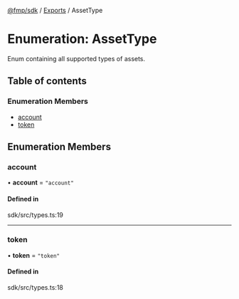 [@fmp/sdk](../docs/README.md) / [Exports](../modules.md) / AssetType

# Enumeration: AssetType

Enum containing all supported types of assets.

## Table of contents

### Enumeration Members

- [account](AssetType.md#account)
- [token](AssetType.md#token)

## Enumeration Members

### account

• **account** = ``"account"``

#### Defined in

sdk/src/types.ts:19

___

### token

• **token** = ``"token"``

#### Defined in

sdk/src/types.ts:18
